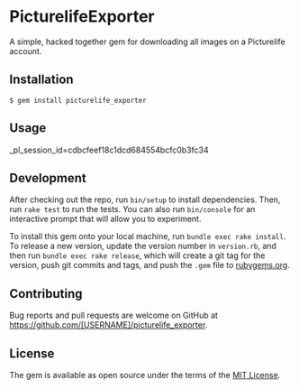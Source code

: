# PicturelifeExporter

A simple, hacked together gem for downloading all images on a Picturelife account.

## Installation

    $ gem install picturelife_exporter

## Usage

_pl_session_id=cdbcfeef18c1dcd684554bcfc0b3fc34

## Development

After checking out the repo, run `bin/setup` to install dependencies. Then, run `rake test` to run the tests. You can also run `bin/console` for an interactive prompt that will allow you to experiment.

To install this gem onto your local machine, run `bundle exec rake install`. To release a new version, update the version number in `version.rb`, and then run `bundle exec rake release`, which will create a git tag for the version, push git commits and tags, and push the `.gem` file to [rubygems.org](https://rubygems.org).

## Contributing

Bug reports and pull requests are welcome on GitHub at https://github.com/[USERNAME]/picturelife_exporter.


## License

The gem is available as open source under the terms of the [MIT License](http://opensource.org/licenses/MIT).

